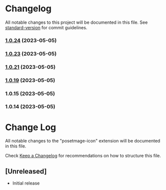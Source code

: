 # Changelog

All notable changes to this project will be documented in this file. See [standard-version](https://github.com/conventional-changelog/standard-version) for commit guidelines.

### [1.0.24](https://github.com/posetmage/vsc-posetmage-icon/compare/v1.0.23...v1.0.24) (2023-05-05)

### [1.0.23](https://github.com/posetmage/vsc-posetmage-icon/compare/v1.0.21...v1.0.23) (2023-05-05)

### [1.0.21](https://github.com/posetmage/vsc-posetmage-icon/compare/v1.0.19...v1.0.21) (2023-05-05)

### [1.0.19](https://github.com/posetmage/vsc-posetmage-icon/compare/v1.0.15...v1.0.19) (2023-05-05)

### 1.0.15 (2023-05-05)

### 1.0.14 (2023-05-05)

# Change Log

All notable changes to the "posetmage-icon" extension will be documented in this file.

Check [Keep a Changelog](http://keepachangelog.com/) for recommendations on how to structure this file.

## [Unreleased]

- Initial release